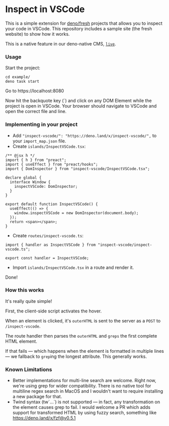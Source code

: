 # Inspect in VSCode

This is a simple extension for [deno/fresh](https://fresh.deno.dev) projects that allows you to inspect your code in VSCode. This repository includes a sample site (the fresh website) to show how it works.

This is a native feature in our deno-native CMS, [`live`](https://github.com/deco-cx/live).

### Usage

Start the project:

```
cd example/
deno task start
```

Go to https://localhost:8080

Now hit the backquote key (`) and click on any DOM Element while the project is open in VSCode. Your browser should navigate to VSCode and open the correct file and line.

### Implementing in your project

- Add `"inspect-vscode/": "https://deno.land/x/inspect-vscode/",` to your `import_map.json` file.
- Create `islands/InspectVSCode.tsx`:
```tsx
/** @jsx h */
import { h } from "preact";
import { useEffect } from "preact/hooks";
import { DomInspector } from "inspect-vscode/InspectVSCode.tsx";

declare global {
  interface Window {
    inspectVSCode: DomInspector;
  }
}

export default function InspectVSCode() {
  useEffect(() => {
    window.inspectVSCode = new DomInspector(document.body);
  });
  return <span></span>;
}
```
- Create `routes/inspect-vscode.ts`:
```tsx
import { handler as InspectVSCode } from "inspect-vscode/inspect-vscode.ts";

export const handler = InspectVSCode;
```
- Import `islands/InspectVSCode.tsx` in a route and render it.

Done!

### How this works

It's really quite simple! 

First, the client-side script activates the hover. 

When an element is clicked, it's `outerHTML` is sent to the server as a `POST` to `/inspect-vscode`.

The route handler then parses the `outerHTML` and `greps` the first complete HTML element. 

If that fails — which happens when the element is formatted in multiple lines — we fallback to `grep`ing the longest attribute. This generally works.


### Known Limitations

- Better implementations for multi-line search are welcome. Right now, we're using grep for wider compatibility. There is no native tool for multiline regex search in MacOS and I wouldn't want to require installing a new package for that.
- Twind syntax (tw\`...\`) is not supported — in fact, any transformation on the element causes grep to fail. I would welcome a PR which adds support for transformed HTML by using fuzzy search, something like https://deno.land/x/fzf@v0.5.1 

